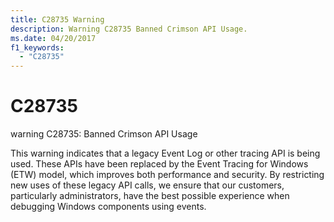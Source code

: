 ```yaml
---
title: C28735 Warning
description: Warning C28735 Banned Crimson API Usage.
ms.date: 04/20/2017
f1_keywords: 
  - "C28735"
---
```


# C28735


warning C28735: Banned Crimson API Usage

This warning indicates that a legacy Event Log or other tracing API is being used. These APIs have been replaced by the Event Tracing for Windows (ETW) model, which improves both performance and security. By restricting new uses of these legacy API calls, we ensure that our customers, particularly administrators, have the best possible experience when debugging Windows components using events.
